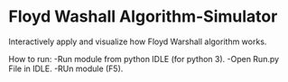 # Floyd Washall Algorithm-Simulator
Interactively apply and visualize how Floyd Warshall algorithm works.

How to run:
-Run module from python IDLE (for python 3).
-Open Run.py File in IDLE.
-RUn module (F5).
